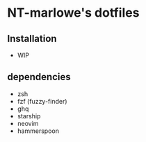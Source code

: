# NT-marlowe's dotfiles

## Installation
- WIP

## dependencies
- zsh
- fzf (fuzzy-finder)
- ghq
- starship
- neovim
- hammerspoon
